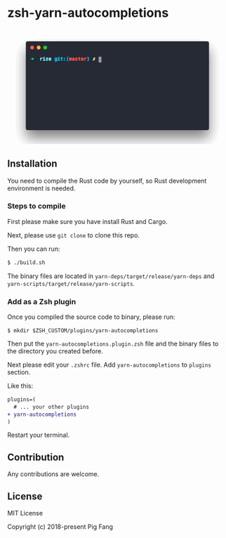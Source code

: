 # zsh-yarn-autocompletions

![](./screenshot.gif)

## Installation

You need to compile the Rust code by yourself,
so Rust development environment is needed.

### Steps to compile

First please make sure you have install Rust and Cargo.

Next, please use `git clone` to clone this repo.

Then you can run:

```bash
$ ./build.sh
```

The binary files are located in `yarn-deps/target/release/yarn-deps`
and `yarn-scripts/target/release/yarn-scripts`.

### Add as a Zsh plugin

Once you compiled the source code to binary,
please run:

```shell
$ mkdir $ZSH_CUSTOM/plugins/yarn-autocompletions
```

Then put the `yarn-autocompletions.plugin.zsh` file
and the binary files to the directory you created before.

Next please edit your `.zshrc` file.
Add `yarn-autocompletions` to `plugins` section.

Like this:

```diff
plugins=(
  # ... your other plugins
+ yarn-autocompletions
)
```

Restart your terminal.

## Contribution

Any contributions are welcome.

## License

MIT License

Copyright (c) 2018-present Pig Fang
